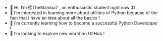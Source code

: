 - 👋 Hi, I’m @TheMamba7 , an enthusiastic student right now :D
- 👀 I’m interested in learning more about utilities of Python because of the fact that i have an idea about all the basics !
- 🌱 I’m currently learning how to become a successful Python Developper !
- 💞️ I’m looking to explore new world on GitHub !

<!---
TheMamba7/TheMamba7 is a ✨ special ✨ repository because its `README.md` (this file) appears on your GitHub profile.
You can click the Preview link to take a look at your changes.
--->
